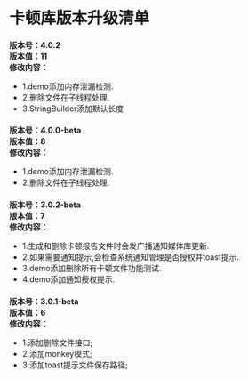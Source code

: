 # 卡顿库版本升级清单

####
**版本号：4.0.2**<br>
**版本值：11**<br>
**修改内容：**
- 1.demo添加内存泄漏检测.
- 2.删除文件在子线程处理.
- 3.StringBuilder添加默认长度

####
**版本号：4.0.0-beta**<br>
**版本值：8**<br>
**修改内容：**
- 1.demo添加内存泄漏检测.
- 2.删除文件在子线程处理.

####
**版本号：3.0.2-beta**<br>
**版本值：7**<br>
**修改内容：**
- 1.生成和删除卡顿报告文件时会发广播通知媒体库更新.
- 2.如果需要通知提示,会检查系统通知管理是否授权并toast提示.
- 3.demo添加删除所有卡顿文件功能测试.
- 4.demo添加通知授权提示.

####
**版本号：3.0.1-beta**<br>
**版本值：6**<br>
**修改内容：**
- 1.添加删除文件接口;
- 2.添加monkey模式;
- 3.添加toast提示文件保存路径;
